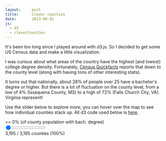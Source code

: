```yaml
---
layout:     post
title:      Clever counties
date:       2013-09-01
js:
  - d3
  - cleverCounties
---
```


It's been too long since I played around with d3.js. So I decided to get some US
Census data and make a little visualization.

I was curious about what areas of the country have the highest (and lowest)
college degree density. Fortunately, [Census Quickfacts][census] reports that
down to the county level (along with having tons of other interesting stats).

It turns out that nationally, about 28% of people over 25 have a bachelor's
degree or higher. But there is a lot of fluctuation on the county level, from a
low of 4% (Issaquena County, MS) to a high of 72% (Falls Church City, VA).
Virginia represent!

Use the slider below to explore more; you can hover over the map to see how
individual counties stack up. All d3 code used below is [here][code].

<div id="viz-clever-counties">
  <div>
    >= <span id='inputVal' class='bold'>0%</span> (of county population with bach. degree)
  </div>
  <input type="range" value="0" min="0" max="72" step="1" id="smartz-input"/>
  <div>
    <span id='numCounties' class='bold'>3,195</span> / 3,195 counties (<span id='countyPercent' class='bold'>100%</span>)
  </div>
  <div class='county-info mt1'>
    <span id='countySelected'></span>&nbsp;
  </div>
  <div class="svg-holder">
  </div>
</div>

[census]: http://quickfacts.census.gov/qfd/download_data.html
[code]: https://gist.github.com/brendansudol/6407704
